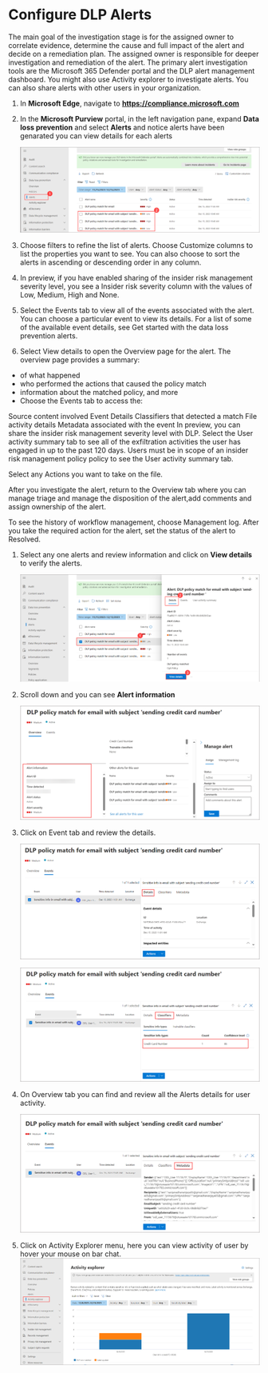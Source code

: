 # Configure DLP Alerts

The main goal of the investigation stage is for the assigned owner to correlate evidence, determine the cause and full impact of the alert and decide on a remediation plan. The assigned owner is responsible for deeper investigation and remediation of the alert. The primary alert investigation tools are the Microsoft 365 Defender portal and the DLP alert management dashboard. You might also use Activity explorer to investigate alerts. You can also share alerts with other users in your organization.


1. In **Microsoft Edge**, navigate to **https://compliance.microsoft.com** 

1. In the **Microsoft Purview** portal, in the left navigation pane, expand **Data loss prevention** and select **Alerts** and notice alerts have been genarated you can view details for each alerts

   ![](../media/cc19.png)

1. Choose filters to refine the list of alerts. Choose Customize columns to list the properties you want to see. You can also choose to sort the alerts in ascending or descending order in any column.

1. In preview, if you have enabled sharing of the insider risk management severity level, you see a Insider risk severity column with the values of Low, Medium, High and None.

1. Select the Events tab to view all of the events associated with the alert. You can choose a particular event to view its details. For a list of some of the available event details, see Get started with the data loss prevention alerts.

1. Select View details to open the Overview page for the alert. The overview page provides a summary:

- of what happened
- who performed the actions that caused the policy match
- information about the matched policy, and more
- Choose the Events tab to access the:

Source content involved
Event Details
Classifiers that detected a match
File activity details
Metadata associated with the event
In preview, you can share the insider risk management severity level with DLP. Select the User activity summary tab to see all of the exfiltration activities the user has engaged in up to the past 120 days. Users must be in scope of an insider risk management policy policy to see the User activity summary tab.

Select any Actions you want to take on the file.

After you investigate the alert, return to the Overview tab where you can manage triage and manage the disposition of the alert,add comments and assign ownership of the alert.

To see the history of workflow management, choose Management log.
After you take the required action for the alert, set the status of the alert to Resolved.















1. Select any one alerts and review information and click on **View details** to verify the alerts.

     ![](../media/cc20.png)

1. Scroll down and you can see **Alert information**


   ![](../media/cc24.png)

1. Click on Event tab and review the details.
   
   ![](../media/cc25.png)

   ![](../media/cc26.png)

1. On Overview tab you can find and review all the Alerts details for user activity.

   ![](../media/cc27.png)

1. Click on Activity Explorer menu, here you can view activity of user by hover your mouse on bar chat.
   ![](../media/cc23.png)

